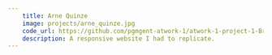 ```yaml
---
    title: Arne Quinze
    image: projects/arne_quinze.jpg
    code_url: https://github.com/pgmgent-atwork-1/atwork-1-project-1-Brent-Van-Steertegem
    description: A responsive website I had to replicate.
---
```

